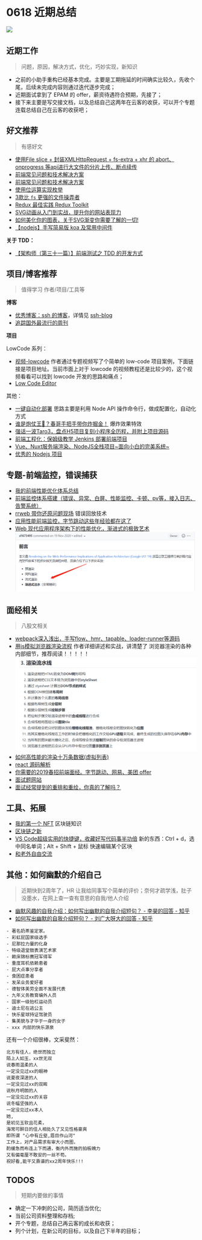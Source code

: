 
# 0618 近期总结

![](http://h2.ioliu.cn/bing/CelebratingSurfing_ZH-CN9747833506_1920x1080.jpg)



## 近期工作
> 问题，原因，解决方式，优化，巧妙实现，新知识

- 之前的小助手重构已经基本完成。主要是工期拖延的时间确实比较久，先收个尾，后续未完成内容则通过迭代逐步完成；
- 近期面试拿到了 EPAM 的 offer，薪资待遇符合预期，先接了；
- 接下来主要是写交接文档，以及总结自己这两年在云客的收获，可以开个专题连载总结自己在云客的收获吧；


## 好文推荐
> 有感好文

- [使用File slice + 封装XMLHttpRequest + fs-extra + xhr 的 abort、onprogress 等api进行大文件的分片上传、断点续传](https://github.com/miracle90/big-file-upload)
- [前端常见问题和技术解决方案](https://juejin.cn/post/7088144745788080142) 
- [前端常见问题和技术解决方案](https://juejin.cn/post/7088144745788080142#heading-37)
- [使用位运算实现枚举](https://juejin.cn/post/7056963864943919134)
- [3款比 `fs` 更强的文件操弄者](https://juejin.cn/post/7101832050587467784)
- [Redux 最佳实践 Redux Toolkit](https://juejin.cn/post/7101688098781659172)
- [SVG动画从入门到实战，提升你的网站表现力](https://juejin.cn/post/7083262239569870856)
- [如何美化你的图表，关于SVG渐变你需要了解的一切!](https://juejin.cn/post/7098637240825282591)
- [【nodejs】手写简易版 koa 及常用中间件](https://juejin.cn/post/7077717684518912031)

**关于 TDD：**

- [【架构师（第三十一篇）】前端测试之 TDD 的开发方式](https://juejin.cn/post/7106663494455394340)



## 项目/博客推荐
> 值得学习 作者/项目/工具等

**博客**
- [优秀博客：ssh 的博客](https://github.com/sl1673495/blogs)，详情见 [ssh-blog](https://ssh-blog.vercel.app/)
- [追踪国外最流行的周刊](https://weekly.fedarling.com/)

**项目**

LowCode 系列：

- [视频-lowcode](https://www.bilibili.com/video/BV1q44y137es/?spm_id_from=333.788&vd_source=97ca2403e645c8e1787c35d7a06f7d45) 作者通过专题视频写了个简单的 low-code 项目案例，下面链接是项目地址。当前市面上对于 lowcode 的视频教程还是比较少的，这个视频看看可以找到 lowcode 开发的思路和痛点；
- [Low Code Editor](https://github.com/minjs1cn/low-code-editor)


其他：

- [一键自动化部署](https://github.com/xiaojiahao/deploy-tool) 思路主要是利用 Node API 操作命令行，做成配置化，自动化方式
- [谁是炮仗王🧨？春哥手把手带你炸掘金！](https://juejin.cn/post/7054558786983313421) 爆炸效果特效
- [强话一波Taro3，盘点H5项目复刻小程序全历程，并附上项目源码](https://juejin.cn/post/7102539165765468167)
- [前端工程化：保姆级教学 Jenkins 部署前端项目](https://juejin.cn/post/7102360505313918983)
- [Vue、Nuxt服务端渲染、NodeJS全栈项目~面向小白的完美系统~](https://juejin.cn/post/6845166890436788232)
- [优秀的 Nodejs 项目](https://github.com/wsydxiangwang/Mood#%E9%A1%B9%E7%9B%AE%E9%83%A8%E7%BD%B2)


## 专题-前端监控，错误捕获

- [我的前端性能优化体系总结](https://juejin.cn/post/7108376192767983623)
- [前端监控体系搭建（错误、异常、白屏、性能监控、卡顿、pv等，接入日志、告警系统）](https://github.com/miracle90/monitor)
- [rrweb 带你还原问题现场](https://musicfe.com/rrweb/) 错误回放技术
- [应用性能前端监控，字节跳动这些年经验都在这了](https://github.com/sl1673495/blogs/issues/92)
- [Web 现代应用程序架构下的性能优化，渐进式的极致艺术](https://github.com/sl1673495/blogs/issues/65)
![](./imgs/20220618230514.png)

## 面经相关
> 八股文相关

- [webpack深入浅出，手写flow、hmr、tapable、loader-runner等源码](https://github.com/miracle90/head-first-webpack)
- [用js模拟浏览器渲染流程](https://github.com/miracle90/browser-render) 作者详细讲述和实战，讲清楚了 浏览器渲染的各种内部细节，推荐阅读！！！！！
![](./imgs/20220618230414.png)
- [如何高性能的渲染十万条数据(虚拟列表)](https://github.com/chenqf/frontEndBlog/issues/16)
- [react 源码解析](https://github.com/7kms/react-illustration-series)
- [你需要的2019春招前端面经。字节跳动、网易、美团 offer](https://juejin.cn/post/6844903797437759496)
- [面试题网站](https://fe.ecool.fun/topic-answer/0e7888d9-d8a4-41f8-a052-f94350ee0c15?orderBy=updateTime&order=desc)
- [面试经常提到的重排和重绘，你真的了解吗？](https://mp.weixin.qq.com/s/BTwD5wgFkGzuRYvr83IoQg)

## 工具、拓展

- [我的第一个 NFT](https://myfirstnft.info/) 区块链知识
- [区块链之新](https://www.bilibili.com/bangumi/play/ep290332?from=search&seid=4820733908948631673)
- [VS Code超级实用的快捷键，收藏好写代码事半功倍](https://juejin.cn/post/7107566849457389582) 新的东西：Ctrl + d，选中同名单词；Alt + Shift + 鼠标 快速编辑某个区块
- [和老外自由交流](https://www.free4talk.com/)




## 其他：如何幽默的介绍自己
> 近期快到2周年了，HR 让我给同事写个简单的评价；奈何才疏学浅，肚子没墨水，在网上查一查有意思的自我/他人介绍

- [幽默风趣的自我介绍：如何写出幽默的自我介绍短句？ - 李昊的回答 - 知乎](https://www.zhihu.com/question/396761530/answer/1625577870)
- [如何写出幽默的自我介绍短句？ - 刘广大呀大的回答 - 知乎](https://www.zhihu.com/question/396761530/answer/1242345807)

```
- 著名奶茶鉴定家。
- 彩虹屁国家‌级选手
- 尼那拉力量的化身
- 特级退堂鼓表演艺术家
- 赖床锦标赛冠军得军
- 重度耳机依赖患者
- 屁大点事分享者
- 食困症患者
- 发呆业务爱好者
- 德智体美劳全面不发展代表
- 九年义务教育编外人员
- 国家一级抬杠运动员
- 迪士尼在逃公主
- 快乐星球持证驾驶员
- 集美貌与才华于一身的女子
- xxx 内部的快乐源泉

```

还有一个介绍很棒，文采斐然：

```
北方有佳人，绝世而独立
陌上人如玉，xx世无双
说春雨温柔的人
一定没见过xx的眼神
说夏夜深邃的人
一定没见过xx的双眸
说秋月明朗的人
一定没见过xx的关容
说冬幅坚强的人
一定没见过xx本人
她,
是初见玉软且花柔，
海常可醉日的佳人相处久了又见性格豪爽
即所谓 "心中有丘壑,眉目作山河"
工作上，对产品需求有审大小而图，
酌缓急而布连上下而通，衡内外而施的拍板魄力
又有偏毫厘不敢安的一丝不苟。
祝好看,能干又靠谱的xx2周年快乐!!!

```


## TODOS
> 短期内要做的事情

- 确定一下冲刺的公司，简历适当优化;
- 当前公司资料整理和存档;
- 开个专题，总结自己再云客的成长和收获；
- 列个计划，在新公司的目标，以及自己下半年的目标；